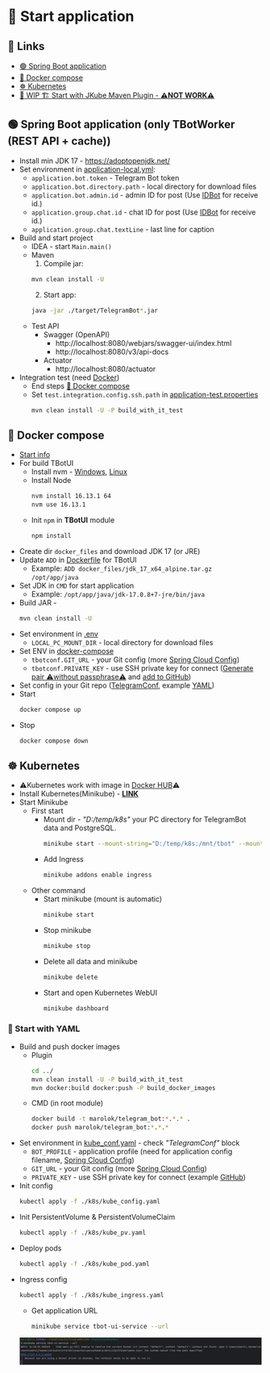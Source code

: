 # 🚀 Start application
## 🔗 Links
* [🟢 Spring Boot application](#-spring-boot-application)
* [🚢 Docker compose](#-docker-compose)
* [☸️ Kubernetes](#-kubernetes)
* [🚧 WIP 🏗️ Start with JKube Maven Plugin - **⚠️NOT WORK⚠️**](#-wip--start-with-jkube-maven-plugin-not-work)

## 🟢 Spring Boot application (only TBotWorker (REST API + cache))
* Install min JDK 17 - https://adoptopenjdk.net/
* Set environment in [application-local.yml](../TBotWorker/src/main/resources/application-local.yml):
    - `application.bot.token` - Telegram Bot token
    - `application.bot.directory.path` - local directory for download files
    - `application.bot.admin.id` - admin ID for post (Use [IDBot](https://t.me/username_to_id_bot) for receive id.)
    - `application.group.chat.id` - chat ID for post (Use [IDBot](https://t.me/username_to_id_bot) for receive id.)
    - `application.group.chat.textLine` - last line for caption
* Build and start project
    - IDEA - start `Main.main()`
    - Maven
        1) Compile jar:
        ```bash 
        mvn clean install -U 
        ```
        2) Start app:
        ```bash
        java -jar ./target/TelegramBot*.jar
        ```
    - Test API
      - Swagger (OpenAPI)
        - http://localhost:8080/webjars/swagger-ui/index.html
        - http://localhost:8080/v3/api-docs
      - Actuator
        - http://localhost:8080/actuator
* Integration test (need [Docker](https://www.baeldung.com/ops/docker-compose))
  * End steps [🚢 Docker compose](#-docker-compose)
  * Set `test.integration.config.ssh.path` in [application-test.properties](../TBotITest/src/test/resources/application-test.properties)
    ```bash 
    mvn clean install -U -P build_with_it_test
    ```

## 🚢 Docker compose
* [Start info](https://www.baeldung.com/ops/docker-compose)
* For build TBotUI
   * Install nvm - [Windows](https://github.com/coreybutler/nvm-windows), [Linux](https://github.com/nvm-sh/nvm)
   * Install Node
      ```bash
      nvm install 16.13.1 64
      nvm use 16.13.1
      ```
   * Init `npm` in **TBotUI** module
      ```bash
      npm install
      ```
* Create dir `docker_files` and download JDK 17 (or JRE)
* Update `ADD` in [Dockerfile](../TBotUI/Dockerfile) for TBotUI
    * Example: `ADD docker_files/jdk_17_x64_alpine.tar.gz /opt/app/java`
* Set JDK in `CMD` for start application
    * Example: `/opt/app/java/jdk-17.0.8+7-jre/bin/java`
* Build JAR -
    ```bash
    mvn clean install -U
    ```
* Set environment in [.env](../.env)
    - `LOCAL_PC_MOUNT_DIR` - local directory for download files
* Set ENV in [docker-compose](../docker-compose.yml)
    - `tbotconf.GIT_URL` - your Git config (more [Spring Cloud Config](https://docs.spring.io/spring-cloud-config/docs/current/reference/html/))
    - `tbotconf.PRIVATE_KEY` - use SSH private key for connect ([Generate pair ⚠️without passphrase⚠️](https://docs.github.com/ru/authentication/connecting-to-github-with-ssh/generating-a-new-ssh-key-and-adding-it-to-the-ssh-agent) and [add to GitHub](https://docs.github.com/en/authentication/connecting-to-github-with-ssh/adding-a-new-ssh-key-to-your-github-account))
* Set config in your Git repo ([TelegramConf](https://github.com/PavelBocharov/TelegramConf/blob/main/telegram-bot-image.yml), example [YAML](../TBotWorker/src/main/resources/example.yaml))
* Start
     ```bash
     docker compose up
     ```
* Stop
     ```bash 
     docker compose down
     ```

## ☸️ Kubernetes
* ⚠️Kubernetes work with image in [Docker HUB](https://hub.docker.com/repositories/marolok)⚠️
* Install Kubernetes(Minikube) - **[LINK](https://kubernetes.io/ru/docs/setup/learning-environment/minikube/)**
* Start Minikube
    * First start
        * Mount dir - *"D:/temp/k8s"* your PC directory for TelegramBot data and PostgreSQL.
          ```bash
          minikube start --mount-string="D:/temp/k8s:/mnt/tbot" --mount
          ```
        * Add Ingress
          ```bash
          minikube addons enable ingress
          ```
    * Other command
        * Start minikube (mount is automatic)
          ```bash
          minikube start
          ```
        * Stop minikube
          ```bash
          minikube stop
          ```
        * Delete all data and minikube
          ```bash
          minikube delete
          ```
        * Start and open Kubernetes WebUI
          ```bash
          minikube dashboard
          ```

### 📗 Start with YAML
* Build and push docker images
  * Plugin
    ```bash
    cd ../
    mvn clean install -U -P build_with_it_test
    mvn docker:build docker:push -P build_docker_images
    ```
  * CMD (in root module)
    ```bash
    docker build -t marolok/telegram_bot:*.*.* .
    docker push marolok/telegram_bot:*.*.*
    ```
* Set environment in [kube_conf.yaml](../k8s/kube_config.yaml) - check _"TelegramConf"_ block
    * `BOT_PROFILE` - application profile (need for application config filename, [Spring Cloud Config](https://docs.spring.io/spring-cloud-config/docs/current/reference/html/))
    * `GIT_URL` - your Git config (more [Spring Cloud Config](https://docs.spring.io/spring-cloud-config/docs/current/reference/html/))
    * `PRIVATE_KEY` - use SSH private key for connect (example [GitHub](https://docs.github.com/en/authentication/connecting-to-github-with-ssh/adding-a-new-ssh-key-to-your-github-account))
* Init config
  ```bash
  kubectl apply -f ./k8s/kube_config.yaml
  ```
* Init PersistentVolume & PersistentVolumeClaim
  ```bash
  kubectl apply -f ./k8s/kube_pv.yaml
  ```
* Deploy pods
  ```bash
  kubectl apply -f ./k8s/kube_pod.yaml
  ```
* Ingress config
  ```bash
  kubectl apply -f ./k8s/kube_ingress.yaml
  ```
    * Get application URL
      ```bash
      minikube service tbot-ui-service --url
      ```
  ![](../TBotWorker/src/main/resources/img/screen_5.png)
